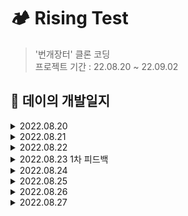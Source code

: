 # 🏕 Rising Test
> '번개장터' 클론 코딩   
> 프로젝트 기간 : 22.08.20 ~ 22.09.02
## 📑 데이의 개발일지
<details>
<summary>2022.08.20</summary>
<div markdown="1">


    
    1. 기획서 제출 ✅
    2. 소셜 로그인 화면 구현 ✅
    

</div>
</details>
<details>
<summary>2022.08.21</summary>
<div markdown="1">


    
    1. 홈 화면 구현 중 🔥
    

</div>
</details>
<details>
<summary>2022.08.22</summary>
<div markdown="1">


    
    1. 홈 화면 중첩 스크롤 해결하느라 하루 순삭 🤦🏻‍♂️
    ㄴ 😊 결국 해결 못함 😊
    

</div>
</details>
<details>
<summary>2022.08.23 1차 피드백</summary>
<div markdown="1">


    
    1. 홈 화면 중첩 스크롤 해결!!🥹
    ㄴ nested scroll이라고 한다함
      ㄴ 해결 방법 : collection view로 재구현하여 해결
    2. 전체 메뉴 구현 ✅
    
    * 피드백 : UI 구현은 잘 함, but 지금은 api등 주요 기능에 우선 순위를 두는 게 먼저
    

</div>
</details>
</details>
<details>
<summary>2022.08.24</summary>
<div markdown="1">


    
    1. 회원가입 화면 ✅
    2. 회원가입 api ✅
    

</div>
</details>
<details>
<summary>2022.08.25</summary>
<div markdown="1">


    
    1. 로그인 화면 ✅
    2. 로그인 api ✅
    3. 상품등록 화면 구현 중 🔥
    3. 카테고리 api 3개 ✅
    

</div>
</details>
<details>
<summary>2022.08.26</summary>
<div markdown="1">


    
    1. 상품등록 화면 구현 ✅
    2. 사진 선택 화면 구현 ✅
    3. 사진 저장을 위한 firebase 연동 중 ❤️‍🔥
    

</div>
</details>
<details>
<summary>2022.08.27</summary>
<div markdown="1">


    
    1. 사진 저장을 위한 firebase 연동 ✅
    2. 게시물 등록 api ❤️‍🔥
    

</div>
</details>

